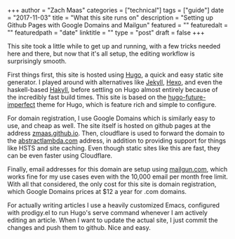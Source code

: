 +++
author = "Zach Maas"
categories = ["technical"]
tags = ["guide"]
date = "2017-11-03"
title = "What this site runs on"
description = "Setting up Github Pages with Google Domains and Mailgun"
featured = ""
featuredalt = ""
featuredpath = "date"
linktitle = ""
type = "post"
draft = false
+++

This site took a little while to get up and running, with a few tricks needed here and there, but now that it's all setup, the editing workflow is surprisingly smooth.

First things first, this site is hosted using [Hugo](https://gohugo.io), a quick and easy static site generator. I played around with alternatives like [Jekyll](https://jekyllrb.com), [Hexo](https://hexo.io), and even the haskell-based [Hakyll](https://jaspervdj.be/hakyll/), before settling on Hugo almost entirely because of the incredibly fast build times. This site is based on the [hugo-future-imperfect](https://github.com/jpescador/hugo-future-imperfect) theme for Hugo, which is feature rich and simple to configure.

For domain registration, I use Google Domains which is similarly easy to use, and cheap as well. The site itself is hosted on github pages at the address [zmaas.github.io](https://zmaas.github.io). Then, cloudflare is used to forward the domain to the [abstractlambda.com](https://abstractlambda.com) address, in addition to providing support for things like HSTS and site caching. Even though static sites like this are fast, they can be even faster using Cloudflare.

Finally, email addresses for this domain are setup using [mailgun.com](https://www.mailgun.com), which works fine for my use cases even with the 10,000 email per month free limit. With all that considered, the only cost for this site is domain registration, which Google Domains prices at $12 a year for .com domains.

For actually writing articles I use a heavily customized Emacs, configured with prodigy.el to run Hugo's serve command whenever I am actively editing an article. When I want to update the actual site, I just commit the changes and push them to github. Nice and easy.
